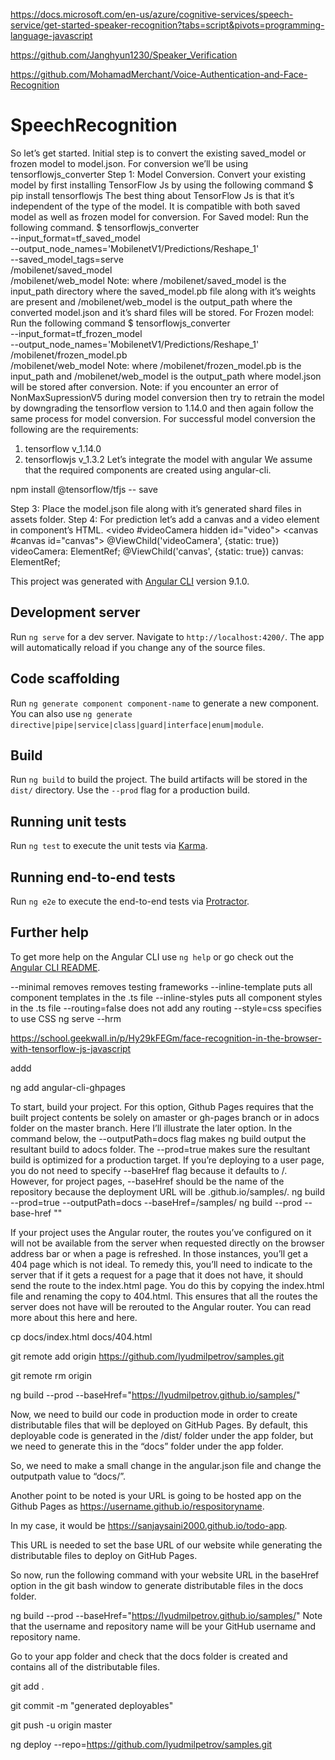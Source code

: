 https://docs.microsoft.com/en-us/azure/cognitive-services/speech-service/get-started-speaker-recognition?tabs=script&pivots=programming-language-javascript

https://github.com/Janghyun1230/Speaker_Verification



https://github.com/MohamadMerchant/Voice-Authentication-and-Face-Recognition


# SpeechRecognition
So let’s get started. Initial step is to convert the existing saved_model or frozen model to model.json. For conversion we’ll be using tensorflowjs_converter
Step 1: Model Conversion.
Convert your existing model by first installing TensorFlow Js by using the following command
$ pip install tensorflowjs
The best thing about TensorFlow Js is that it’s independent of the type of the model. It is compatible with both saved model as well as frozen model for conversion.
For Saved model: Run the following command.
$ tensorflowjs_converter \
    --input_format=tf_saved_model \
    --output_node_names='MobilenetV1/Predictions/Reshape_1' \
    --saved_model_tags=serve \
    /mobilenet/saved_model \
    /mobilenet/web_model
Note: where /mobilenet/saved_model is the input_path directory where the saved_model.pb file along with it’s weights are present and /mobilenet/web_model is the output_path where the converted model.json and it’s shard files will be stored.
For Frozen model: Run the following command
$ tensorflowjs_converter \
    --input_format=tf_frozen_model \
    --output_node_names='MobilenetV1/Predictions/Reshape_1' \
    /mobilenet/frozen_model.pb \
    /mobilenet/web_model
Note: where /mobilenet/frozen_model.pb is the input_path and /mobilenet/web_model is the output_path where model.json will be stored after conversion.
Note: if you encounter an error of NonMaxSupressionV5 during model conversion then try to retrain the model by downgrading the tensorflow version to 1.14.0 and then again follow the same process for model conversion.
For successful model conversion the following are the requirements:
1. tensorflow  v_1.14.0
2. tensorflowjs v_1.3.2
Let’s integrate the model with angular
We assume that the required components are created using angular-cli.


npm install @tensorflow/tfjs -- save

Step 3: Place the model.json file along with it’s generated shard files in assets folder.
Step 4: For prediction let’s add a canvas and a video element in component’s HTML.
<video #videoCamera hidden id="video"></video>
<canvas #canvas id="canvas"></canvas>
@ViewChild('videoCamera', {static: true}) videoCamera: ElementRef;
@ViewChild('canvas', {static: true}) canvas: ElementRef;
<div class="wrapper">
   <canvas drawable (newImage)="predict($event)"></canvas>
</div>

This project was generated with [Angular CLI](https://github.com/angular/angular-cli) version 9.1.0.

## Development server

Run `ng serve` for a dev server. Navigate to `http://localhost:4200/`. The app will automatically reload if you change any of the source files.

## Code scaffolding

Run `ng generate component component-name` to generate a new component. You can also use `ng generate directive|pipe|service|class|guard|interface|enum|module`.

## Build

Run `ng build` to build the project. The build artifacts will be stored in the `dist/` directory. Use the `--prod` flag for a production build.

## Running unit tests

Run `ng test` to execute the unit tests via [Karma](https://karma-runner.github.io).

## Running end-to-end tests

Run `ng e2e` to execute the end-to-end tests via [Protractor](http://www.protractortest.org/).

## Further help

To get more help on the Angular CLI use `ng help` or go check out the [Angular CLI README](https://github.com/angular/angular-cli/blob/master/README.md).


--minimal removes removes testing frameworks
--inline-template puts all component templates in the .ts file
--inline-styles puts all component styles in the .ts file
--routing=false does not add any routing
--style=css specifies to use CSS
ng serve --hrm


https://school.geekwall.in/p/Hy29kFEGm/face-recognition-in-the-browser-with-tensorflow-js-javascript


addd

ng add angular-cli-ghpages


To start, build your project. For this option, Github Pages requires that the built project contents be solely on amaster or gh-pages branch or in adocs folder on the master branch. Here I’ll illustrate the later option. In the command below, the --outputPath=docs flag makes ng build output the resultant build to adocs folder. The --prod=true makes sure the resultant build is optimized for a production target. If you’re deploying to a user page, you do not need to specify --baseHref flag because it defaults to /. However, for project pages, --baseHref should be the name of the repository because the deployment URL will be <username>.github.io/samples/.
ng build --prod=true --outputPath=docs --baseHref=/samples/
ng build --prod --base-href "<repo-name>"

If your project uses the Angular router, the routes you’ve configured on it will not be available from the server when requested directly on the browser address bar or when a page is refreshed. In those instances, you’ll get a 404 page which is not ideal. To remedy this, you’ll need to indicate to the server that if it gets a request for a page that it does not have, it should send the route to the index.html page. You do this by copying the index.html file and renaming the copy to 404.html. This ensures that all the routes the server does not have will be rerouted to the Angular router. You can read more about this here and here.

cp docs/index.html docs/404.html

git remote add origin https://github.com/lyudmilpetrov/samples.git

git remote rm origin

ng build --prod --baseHref="https://lyudmilpetrov.github.io/samples/"


Now, we need to build our code in production mode in order to create distributable files that will be deployed on GitHub Pages. By default, this deployable code is generated in the /dist/<prodect-name> folder under the app folder, but we need to generate this in the “docs” folder under the app folder.

So, we need to make a small change in the angular.json file and change the outputpath value to “docs/”.

Another point to be noted is your URL is going to be hosted app on the Github Pages as https://username.github.io/respositoryname.

In my case, it would be https://sanjaysaini2000.github.io/todo-app.

This URL is needed to set the base URL of our website while generating the distributable files to deploy on GitHub Pages.

So now, run the following command with your website URL in the baseHref  option in the git bash window to generate distributable files in the docs folder.

ng build --prod --baseHref="https://lyudmilpetrov.github.io/samples/"
Note that the username and repository name will be your GitHub username and repository name.

Go to your app folder and check that the docs folder is created and contains all of the distributable files.


git add .

git commit -m "generated deployables"

git push -u origin master

ng deploy --repo=https://github.com/lyudmilpetrov/samples.git